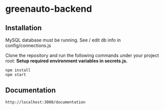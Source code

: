# greenauto-backend

## Installation

MySQL database must be running. See / edit db info in config/connections.js

Clone the repository and run the following commands under your project root:
<b>Setup required environment variables in secrets.js. </b>

```shell
npm install
npm start
```

## Documentation
```
http://localhost:3000/documentation
```
